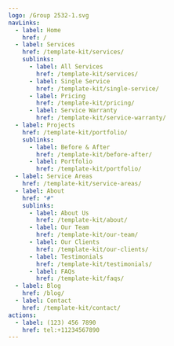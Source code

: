 ```yaml
---
logo: /Group 2532-1.svg
navLinks:
  - label: Home
    href: /
  - label: Services
    href: /template-kit/services/
    sublinks:
      - label: All Services
        href: /template-kit/services/
      - label: Single Service
        href: /template-kit/single-service/
      - label: Pricing
        href: /template-kit/pricing/
      - label: Service Warranty
        href: /template-kit/service-warranty/
  - label: Projects
    href: /template-kit/portfolio/
    sublinks:
      - label: Before & After
        href: /template-kit/before-after/
      - label: Portfolio
        href: /template-kit/portfolio/
  - label: Service Areas
    href: /template-kit/service-areas/
  - label: About
    href: "#"
    sublinks:
      - label: About Us
        href: /template-kit/about/
      - label: Our Team
        href: /template-kit/our-team/
      - label: Our Clients
        href: /template-kit/our-clients/
      - label: Testimonials
        href: /template-kit/testimonials/
      - label: FAQs
        href: /template-kit/faqs/
  - label: Blog
    href: /blog/
  - label: Contact
    href: /template-kit/contact/
actions:
  - label: (123) 456 7890
    href: tel:+11234567890
---
```

